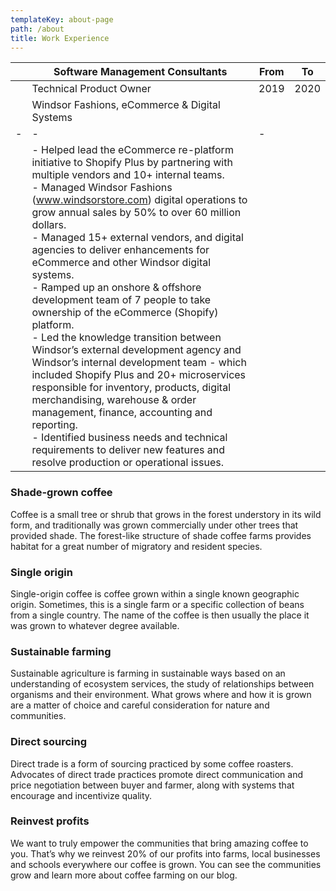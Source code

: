 ```yaml
---
templateKey: about-page
path: /about
title: Work Experience
---
```

|  | Software Management Consultants | From | To |
|-|-|-|-|
|  | Technical Product Owner | 2019 |2020 | 
|  | Windsor Fashions, eCommerce & Digital Systems |  | |
|-|-|-|
|  | - Helped lead the eCommerce re-platform initiative to Shopify Plus by partnering with multiple vendors and 10+ internal teams.							 <br />- Managed Windsor Fashions (www.windsorstore.com) digital operations to grow annual sales by 50% to over 60 million dollars. <br />- Managed 15+ external vendors, and digital agencies to deliver enhancements for eCommerce and other Windsor digital systems. <br />- Ramped up an onshore & offshore development team of 7 people to take ownership of the eCommerce (Shopify) platform. <br />- Led the knowledge transition between Windsor’s external development agency and Windsor’s internal development team - which included Shopify Plus and 20+ microservices responsible for inventory, products, digital merchandising, warehouse & order management, finance, accounting and reporting. <br />- Identified business needs and technical requirements to deliver new features and resolve production or operational issues. || 

### Shade-grown coffee

Coffee is a small tree or shrub that grows in the forest understory in its wild form, and traditionally was grown commercially under other trees that provided shade. The forest-like structure of shade coffee farms provides habitat for a great number of migratory and resident species.

### Single origin

Single-origin coffee is coffee grown within a single known geographic origin. Sometimes, this is a single farm or a specific collection of beans from a single country. The name of the coffee is then usually the place it was grown to whatever degree available.

### Sustainable farming

Sustainable agriculture is farming in sustainable ways based on an understanding of ecosystem services, the study of relationships between organisms and their environment. What grows where and how it is grown are a matter of choice and careful consideration for nature and communities.

### Direct sourcing

Direct trade is a form of sourcing practiced by some coffee roasters. Advocates of direct trade practices promote direct communication and price negotiation between buyer and farmer, along with systems that encourage and incentivize quality.

### Reinvest profits

We want to truly empower the communities that bring amazing coffee to you. That’s why we reinvest 20% of our profits into farms, local businesses and schools everywhere our coffee is grown. You can see the communities grow and learn more about coffee farming on our blog.